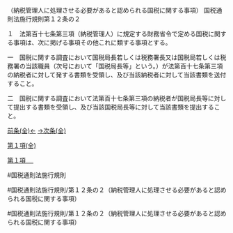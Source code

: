 （納税管理人に処理させる必要があると認められる国税に関する事項）
国税通則法施行規則第１２条の２

１　法第百十七条第三項（納税管理人）に規定する財務省令で定める国税に関する事項は、次に掲げる事項その他これに類する事項とする。

一　国税に関する調査において国税局長若しくは税務署長又は国税局若しくは税務署の当該職員（次号において「国税局長等」という。）が法第百十七条第三項の納税者に対して発する書類を受領し、及び当該納税者に対して当該書類を送付すること。

二　国税に関する調査において法第百十七条第三項の納税者が国税局長等に対して提出する書類を受領し、及び当該国税局長等に対して当該書類を提出すること。

[前条(全)←](国税通則法施行規則＿第１２条_.md)    [→次条(全)](国税通則法施行規則＿第１３条_.md)

[第１項(全)](国税通則法施行規則＿第１２条の２第１項_.md)  

[第１項 　 ](国税通則法施行規則＿第１２条の２第１項.md)  

#国税通則法施行規則

#国税通則法施行規則/第１２条の２（納税管理人に処理させる必要があると認められる国税に関する事項）

#国税通則法施行規則/第１２条の２（納税管理人に処理させる必要があると認められる国税に関する事項）


